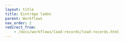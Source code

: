 ```yaml
---
layout: title
title: Einträge laden
parent: Workflows
nav_order: 2
redirect_from:
    - /docs/workflows/load-records/load-records.html
---
```

